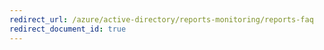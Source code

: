 ```yaml
---
redirect_url: /azure/active-directory/reports-monitoring/reports-faq
redirect_document_id: true
---
```


